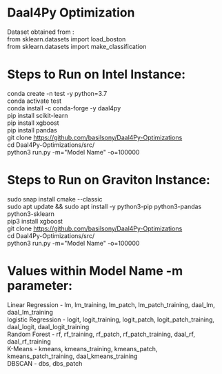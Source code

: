 # Daal4Py Optimization
Dataset obtained from :  
from sklearn.datasets import load_boston  
from sklearn.datasets import make_classification  

# Steps to Run on Intel Instance:
conda create -n test -y python=3.7  
conda activate test  
conda install -c conda-forge -y daal4py  
pip install scikit-learn  
pip install xgboost  
pip install pandas  
git clone  https://github.com/basilsony/Daal4Py-Optimizations  
cd Daal4Py-Optimizations/src/  
python3 run.py -m="Model Name" -o=100000  

# Steps to Run on Graviton Instance:
sudo snap install cmake --classic  
sudo apt update && sudo apt install -y python3-pip python3-pandas python3-sklearn  
pip3 install xgboost  
git clone  https://github.com/basilsony/Daal4Py-Optimizations  
cd Daal4Py-Optimizations/src/  
python3 run.py -m="Model Name" -o=100000

# Values within Model Name -m parameter:
Linear Regression - lm, lm_training, lm_patch, lm_patch_training, daal_lm, daal_lm_training  
logistic Regression - logit, logit_training, logit_patch, logit_patch_training, daal_logit, daal_logit_training  
Random Forest - rf, rf_training, rf_patch, rf_patch_training, daal_rf, daal_rf_training  
K-Means - kmeans, kmeans_training, kmeans_patch, kmeans_patch_training, daal_kmeans_training  
DBSCAN - dbs, dbs_patch  

